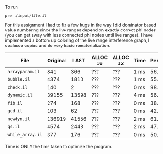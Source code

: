 To run
```
pre ./input/file.il
```

For this assignment I had to fix a few bugs in the way I did dominator based value numbering since the live
ranges depend on exactly correct phi nodes (you can get away with less connected phi nodes until live ranges).
I have implemented a bottom up coloring of the live range interference graph, I coalesce copies and do very basic
rematerialization.


| File            | Original | LAST      | ALLOC 16  | ALLOC  12 | Time     | Percentage |
| -               | -        | -         | -         | -         | -        | -          |
|`arrayparam.il`  |841       | 366       | ???       | ???       | 1 ms     | 56.7%      |
|`bubble.il`      |4374      | 1810      | ???       | ???       | 1 ms     | 55.9%      |
|`check.il`       |140       | 2         | ???       | ???       | 0 ms     | 98.5%      |
|`dynamic.il`     |39155     | 13598     | ???       | ???       | 4 ms     | 56.2%      |
|`fib.il`         |274       | 168       | ???       | ???       | 0 ms     | 38.6%      |
|`gcd.il`         |103       | 62        | ???       | ???       | 0 ms     | 42.7%      |
|`newdyn.il`      |136919    | 41556     | ???       | ???       | 2 ms     | 61.7%      |
|`qs.il`          |4574      | 2443      | ???       | ???       | 2  ms    | 47.0%      |
|`while_array.il` |377       | 176       | ???       | ???       | 0 ms     | 50.9%      |

Time is ONLY the time taken to optimize the program.
